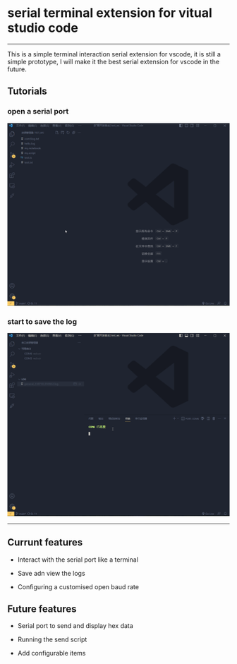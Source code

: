 # serial terminal extension for vitual studio code 

---

This is a simple terminal interaction serial extension for vscode, it is still a simple prototype, I will make it the best serial extension for vscode in the future.

## Tutorials

### open a serial port

![](assets/gif/open.gif)

### start to save the log

![](assets/gif/log.gif)

---

## Currunt features

- Interact with the serial port like a terminal

- Save adn view the logs

- Configuring a customised open baud rate

## Future features

- Serial port to send and display hex data

- Running the send script

- Add configurable items
